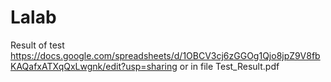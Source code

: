 # Lalab
Result of test
https://docs.google.com/spreadsheets/d/1OBCV3cj6zGGOg1Qjo8jpZ9V8fbKAQafxATXqQxLwgnk/edit?usp=sharing
or in file
Test_Result.pdf
